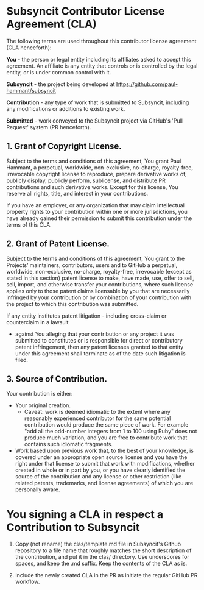 # Subsyncit Contributor License Agreement (CLA)

The following terms are used throughout this contributor license agreement (CLA henceforth):

**You** - the person or legal entity including its affiliates asked to accept this agreement.
An affiliate is any entity that controls or is controlled by the legal entity, or is under
common control with it.

**Subsyncit** - the project being developed at https://github.com/paul-hammant/subsyncit

**Contribution** - any type of work that is submitted to Subsyncit, including any modifications
or additions to existing work.

**Submitted** - work conveyed to the Subsyncit project via GitHub's 'Pull Request' system
(PR henceforth).

## 1. Grant of Copyright License.

Subject to the terms and conditions of this agreement, You grant Paul Hammant, a perpetual, worldwide,
non-exclusive, no-charge, royalty-free, irrevocable copyright license to reproduce, prepare
derivative works of, publicly display, publicly perform, sublicense, and distribute PR contributions
and such derivative works. Except for this license, You reserve all rights, title, and interest in
your contributions.

If you have an employer, or any organization that may claim intellectual property rights to your
contribution within one or more jurisdictions, you have already gained their permission to submit this
contribution under the terms of this CLA.

## 2. Grant of Patent License.

Subject to the terms and conditions of this agreement, You grant to the Projects’ maintainers,
contributors, users and to GitHub a perpetual, worldwide, non-exclusive, no-charge, royalty-free,
irrevocable (except as stated in this section) patent license to make, have made, use, offer to sell,
sell, import, and otherwise transfer your contributions, where such license applies only to those
patent claims licensable by you that are necessarily infringed by your contribution or by combination
of your contribution with the project to which this contribution was submitted.

If any entity institutes patent litigation - including cross-claim or counterclaim in a lawsuit
- against You alleging that your contribution or any project it was submitted to constitutes or is
responsible for direct or contributory patent infringement, then any patent licenses granted to that
entity under this agreement shall terminate as of the date such litigation is filed.

## 3. Source of Contribution.

Your contribution is either:

* Your original creation.
    * Caveat: work is deemed idiomatic to the extent where any reasonably experienced contributor
    for the same potential contribution would produce the same piece of work. For example "add all
    the odd-number integers from 1 to 100 using Ruby" does not produce much variation, and you are
    free to contribute work that contains such idiomatic fragments.
* Work based upon previous work that, to the best of your knowledge, is covered under an appropriate
  open source license and you have the right under that license to submit that work with
  modifications, whether created in whole or in part by you, or you have clearly identified the
  source of the contribution and any license or other restriction (like related patents, trademarks,
  and license agreements) of which you are personally aware.

# You signing a CLA in respect a Contribution to Subsyncit

1. Copy (not rename) the clas/template.md file in Subsyncit's Github repository to a file name
that roughly matches the short description of the contribution, and put it in the clas/ directory.
Use underscores for spaces, and keep the .md suffix. Keep the contents of the CLA as is.

2. Include the newly created CLA in the PR as initiate the regular GitHub PR workflow.